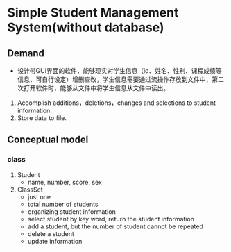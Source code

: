 # Simple Student Management System(without database)

## Demand

- 设计带GUI界面的软件，能够现实对学生信息（id、姓名、性别、课程成绩等信息，可自行设定）增删查改，学生信息需要通过流操作存放到文件中，第二次打开软件时，能够从文件中将学生信息从文件中读出。

1. Accomplish additions，deletions，changes and  selections to student information.
2. Store data to file.

## Conceptual model
### class
1. Student
    - name, number, score, sex
2. ClassSet
    - just one
    - total number of students
    - organizing student information
    - select student by key word, return the student information
    - add a student, but the number of student cannot be repeated
    - delete a student
    - update information